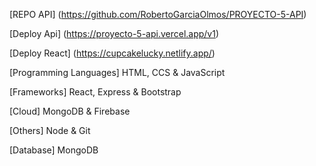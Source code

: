 ﻿[REPO API] (https://github.com/RobertoGarciaOlmos/PROYECTO-5-API)

[Deploy Api] (https://proyecto-5-api.vercel.app/v1)

[Deploy React] (https://cupcakelucky.netlify.app/)



[Programming Languages] 
HTML, CCS & JavaScript


[Frameworks] 
React, Express & Bootstrap


[Cloud] 
MongoDB & Firebase


[Others] 
Node & Git


[Database] 
MongoDB
